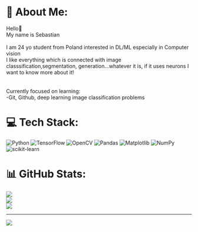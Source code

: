 # 💫 About Me:
Hello👋 <br>My name is Sebastian<br><br>I am 24 yo student from Poland interested in DL/ML especially in Computer vision<br>I like everything which is connected with image classsification,segmentation, generation...whatever it is, if it uses neurons I want to know more about it!<br><br><br>Currently focused on learning:<br>-Git, Github, deep learning image classification problems


# 💻 Tech Stack:
![Python](https://img.shields.io/badge/python-3670A0?style=for-the-badge&logo=python&logoColor=ffdd54) ![TensorFlow](https://img.shields.io/badge/TensorFlow-%23FF6F00.svg?style=for-the-badge&logo=TensorFlow&logoColor=white) ![OpenCV](https://img.shields.io/badge/opencv-%23white.svg?style=for-the-badge&logo=opencv&logoColor=white) ![Pandas](https://img.shields.io/badge/pandas-%23150458.svg?style=for-the-badge&logo=pandas&logoColor=white) ![Matplotlib](https://img.shields.io/badge/Matplotlib-%23ffffff.svg?style=for-the-badge&logo=Matplotlib&logoColor=black) ![NumPy](https://img.shields.io/badge/numpy-%23013243.svg?style=for-the-badge&logo=numpy&logoColor=white) ![scikit-learn](https://img.shields.io/badge/scikit--learn-%23F7931E.svg?style=for-the-badge&logo=scikit-learn&logoColor=white)
# 📊 GitHub Stats:
![](https://github-readme-stats.vercel.app/api?username=Ciapser&theme=radical&hide_border=true&include_all_commits=false&count_private=false)<br/>
![](https://github-readme-streak-stats.herokuapp.com/?user=Ciapser&theme=radical&hide_border=true)<br/>
![](https://github-readme-stats.vercel.app/api/top-langs/?username=Ciapser&theme=radical&hide_border=true&include_all_commits=false&count_private=false&layout=compact)

---
[![](https://visitcount.itsvg.in/api?id=Ciapser&icon=0&color=0)](https://visitcount.itsvg.in)

